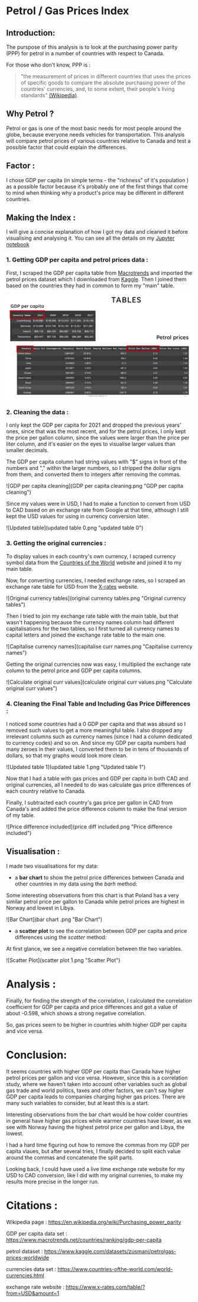# Petrol / Gas Prices Index


## Introduction:

The purspose of this analysis is to look at the purchasing power parity (PPP) for petrol in a number of countries with respect to Canada. 

For those who don't know, PPP is :
> "the measurement of prices in different countries that uses the prices of specific goods to compare the absolute purchasing power of the countries' currencies, and, to some extent, their people's living standards" [(Wikipedia)](https://en.wikipedia.org/wiki/Purchasing_power_parity). 


## Why Petrol ?

Petrol or gas is one of the most basic needs for most people around the globe, because everyone needs vehicles for transportation. This analysis will compare petrol prices of various countries relative to Canada and test a possible factor that could explain the differences.


## Factor :

I chose GDP per capita (in simple terms - the "richness" of it's population ) as a possible factor because it's probably one of the first things that come to mind when thinking why a product's price may be different in different countries.


## Making the Index :

I will give a concise explanation of how I got my data and cleaned it before visualising and analysing it. You can see all the details on my [Jupyter notebook](https://colab.research.google.com/drive/1pWbJ-hhp8Sj6IHdxImYj2M9-1FZseAs2#scrollTo=fux1Fx7dKFll) 

### 1. Getting GDP per capita and petrol prices data :

First, I scraped the GDP per capita table from [Macrotrends](https://www.macrotrends.net/countries/ranking/gdp-per-capita) and imported the petrol prices dataset which I downloaded from [Kaggle](https://www.kaggle.com/datasets/zusmani/petrolgas-prices-worldwide). Then I joined them  based on the countries they had in common to form my "main" table. 

![Tables](Tables.png)


### 2. Cleaning the data :

I only kept the GDP per capita for 2021 and dropped the previous years' ones, since that was the most recent, and for the petrol prices, I only kept the price per gallon column, since the values were larger than the price per liter column, and it's easier on the eyes to visualise larger values than smaller decimals. 

The GDP per capita column had string values with "$" signs in front of the numbers and "," within the larger numbers, so I stripped the dollar signs from them, and converted them to integers after removing the commas. 

![GDP per capita cleaning](GDP per capita cleaning.png "GDP per capita cleaning")

Since my values were in USD, I had to make a function to convert from USD to CAD based on an exchange rate from Google at that time, although I still kept the USD values for using in currency conversion later.

![Updated table](updated table 0.png "updated table 0")

### 3. Getting the original currencies :

To display values in each country's own currency, I scraped currency symbol data from the [Countries of the World](https://www.countries-ofthe-world.com/world-currencies.html) website and joined it to my main table. 

Now, for converting currencies, I needed exchange rates, so I scraped an exchange rate table for USD from the [X-rates](https://www.x-rates.com/table/?from=USD&amount=1) website.

![Original currency tables](original currency tables.png "Original currency tables")

Then I tried to join my exchange rate table with the main table, but that wasn't happening because the currency names column had different capitalisations for the two tables, so I first turned all currency names to capital letters and joined the exchange rate table to the main one. 

![Capitalise currency names](capitalise curr names.png "Capitalise currency names")

Getting the original currencies now was easy, I multiplied the exchange rate column to the petrol price and GDP per capita columns. 

![Calculate original curr values](calculate original curr values.png "Calculate original curr values")

### 4. Cleaning the Final Table and Including Gas Price Differences :

I noticed some countries had a 0 GDP per capita and that was absurd so I removed such values to get a more meaningful table. I also dropped any irrelevant columns such as currency names (since I had a column dedicated to currency codes) and so on. And since my GDP per capita numbers had many zeroes in their values, I converted them to be in tens of thousands of dollars, so that my graphs would look more clean. 

![Updated table 1](updated table 1.png "Updated table 1")

Now that I had a table with gas prices and GDP per capita in both CAD and original currencies, all I needed to do was calculate gas price differences of each country relative to Canada. 

Finally, I subtracted each country's gas price per gallon in CAD from Canada's and added the price difference column to make the final version of my table.

![Price difference included](price diff included.png "Price difference included")


## Visualisation :

I made two visualisations for my data:

* a **bar chart** to show the petrol price differences between Canada and other countries in my data using the *barh* method:

Some interesting observations from this chart is that Poland has a very similar petrol price per gallon to Canada while petrol prices are highest in Norway and lowest in Libya. 

![Bar Chart](bar chart .png "Bar Chart")

* a **scatter plot** to see the correlation between GDP per capita and price differences using the *scatter* method:

At first glance, we see a negative correlation between the two variables.

![Scatter Plot](scatter plot 1.png "Scatter Plot")

# Analysis :

Finally, for finding the strength of the correlation, I calculated the correlation coefficient for GDP per capita and price differences and got a value of about -0.598, which shows a strong negative correlation.

So, gas prices seem to be higher in countries whith higher GDP per capita and vice versa. 

# Conclusion:

It seems countries with higher GDP per capita than Canada have higher petrol prices per gallon and vice versa. However, since this is a correlation study, where we haven't taken into account other variables such as global gas trade and world politics, taxes and other factors, we can't say higher GDP per capita leads to companies charging higher gas prices. There are many such variables to consider, but at least this is a start.

Interesting observations from the bar chart would be how colder countries in general have higher gas prices while warmer countries have lower, as we see with Norway having the highest petrol price per gallon and Libya, the lowest. 

I had a hard time figuring out how to remove the commas from my GDP per capita vlaues, but after several tries, I finally decided to split each value around the commas and concatenate the split parts.

Looking back, I could have used a live time exchange rate website for my USD to CAD conversion, like I did with my original currenies, to make my results more precise in the longer run. 



# Citations :

Wikipedia page : https://en.wikipedia.org/wiki/Purchasing_power_parity

GDP per capita data set : https://www.macrotrends.net/countries/ranking/gdp-per-capita

petrol dataset : https://www.kaggle.com/datasets/zusmani/petrolgas-prices-worldwide

currencies data set : https://www.countries-ofthe-world.com/world-currencies.html

exchange rate website : https://www.x-rates.com/table/?from=USD&amount=1














